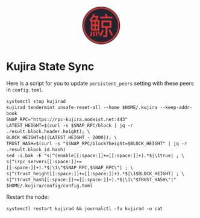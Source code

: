 <p align="center">
  <img height="100" height="auto" src="https://raw.githubusercontent.com/Nodeist/Kurulumlar/main/logos/kujira.png">
</p>


# Kujira State Sync
Here is a script for you to update `persistent_peers` setting with these peers in `config.toml`.

```
systemctl stop kujirad
kujirad tendermint unsafe-reset-all --home $HOME/.kujira --keep-addr-book
SNAP_RPC="https://rpc-kujira.nodeist.net:443"
LATEST_HEIGHT=$(curl -s $SNAP_RPC/block | jq -r .result.block.header.height); \
BLOCK_HEIGHT=$((LATEST_HEIGHT - 2000)); \
TRUST_HASH=$(curl -s "$SNAP_RPC/block?height=$BLOCK_HEIGHT" | jq -r .result.block_id.hash)
sed -i.bak -E "s|^(enable[[:space:]]+=[[:space:]]+).*$|\1true| ; \
s|^(rpc_servers[[:space:]]+=[[:space:]]+).*$|\1\"$SNAP_RPC,$SNAP_RPC\"| ; \
s|^(trust_height[[:space:]]+=[[:space:]]+).*$|\1$BLOCK_HEIGHT| ; \
s|^(trust_hash[[:space:]]+=[[:space:]]+).*$|\1\"$TRUST_HASH\"|" $HOME/.kujira/config/config.toml

```


Restart the node:
```
systemctl restart kujirad && journalctl -fu kujirad -o cat
```
